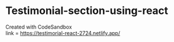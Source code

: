 # Testimonial-section-using-react
Created with CodeSandbox  
link = https://testimorial-react-2724.netlify.app/
